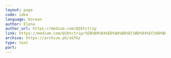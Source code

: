 ```yaml
---
layout: page
code: idea
language: Korean
author: Elena
author_url: https://medium.com/@1btctrip
link: https://medium.com/@1btctrip/%EB%B9%84%ED%8A%B8%EC%BD%94%EC%9D%B8%EC%9D%80-%EC%95%84%EC%9D%B4%EB%94%94%EC%96%B4%EB%8B%A4-eae5522c26c4
archive: https://archive.ph/sGfGz
type: text
part: 
---
```

